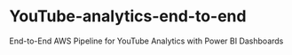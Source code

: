 # YouTube-analytics-end-to-end
End-to-End AWS Pipeline for YouTube Analytics with Power BI Dashboards
